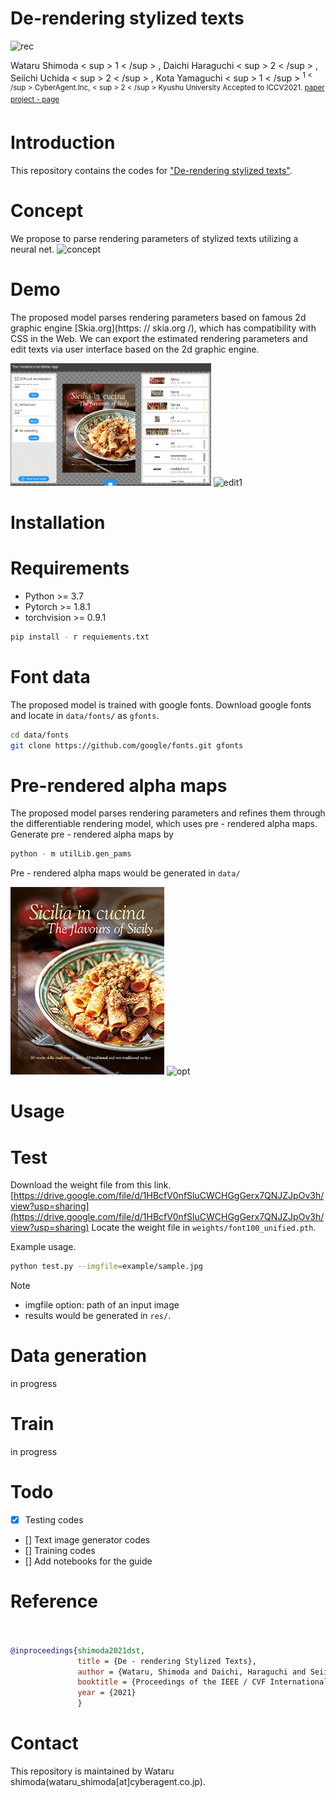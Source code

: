 # De-rendering stylized texts

<img src = "example/rec0.png" title = "rec" >

Wataru Shimoda < sup > 1 < /sup > , Daichi Haraguchi < sup > 2 < /sup > , Seiichi Uchida < sup > 2 < /sup > , Kota Yamaguchi < sup > 1 < /sup >
<sup > 1 < /sup > CyberAgent.Inc, < sup > 2 < /sup > Kyushu University
Accepted to ICCV2021.
[paper]()
[project - page]()

# Introduction
This repository contains the codes for ["De-rendering stylized texts"]().
# Concept
We propose to parse rendering parameters of stylized texts utilizing a neural net.
<img src = "example/content.jpg" title = "concept" >

# Demo
The proposed model parses rendering parameters based on famous 2d graphic engine [Skia.org](https: // skia.org /), which has compatibility with CSS in the Web.
We can export the estimated rendering parameters and edit texts via user interface based on the 2d graphic engine.

<img src = "example/edit0.gif" title = "edit0" height = "196" >
<img src = "example/edit1.gif" title = "edit1" height = "196" >

# Installation

# Requirements
- Python >= 3.7
- Pytorch >= 1.8.1
- torchvision >= 0.9.1

```bash
pip install - r requiements.txt
```

# Font data
The proposed model is trained with google fonts.
Download google fonts and locate in `data/fonts/` as `gfonts`.
```bash
cd data/fonts
git clone https://github.com/google/fonts.git gfonts
```

# Pre-rendered alpha maps
The proposed model parses rendering parameters and refines them through the differentiable rendering model, which uses pre - rendered alpha maps.
Generate pre - rendered alpha maps by
```bash
python - m utilLib.gen_pams
```
Pre - rendered alpha maps would be generated in `data/`

<img src = "example/sample.jpg" title = "inp" height = "300" >
<img src = "example/opt.gif" title = "opt" height = "300" >


# Usage

# Test
Download the weight file from this link.
[https://drive.google.com/file/d/1HBcfV0nfSluCWCHGgGerx7QNJZJpOv3h/view?usp=sharing](https://drive.google.com/file/d/1HBcfV0nfSluCWCHGgGerx7QNJZJpOv3h/view?usp=sharing)
Locate the weight file in `weights/font100_unified.pth`.

Example usage.
```bash
python test.py --imgfile=example/sample.jpg
```
Note
- imgfile option: path of an input image
- results would be generated in `res/`.

# Data generation
in progress

# Train
in progress


# Todo
- [x] Testing codes
- [] Text image generator codes
- [] Training codes
- [] Add notebooks for the guide

# Reference
```bibtex


@inproceedings{shimoda2021dst,
               title = {De - rendering Stylized Texts},
               author = {Wataru, Shimoda and Daichi, Haraguchi and Seiichi, Uchida and Koata, Yamaguchi},
               booktitle = {Proceedings of the IEEE / CVF International Conference on Computer Vision.},
               year = {2021}
               }
```

# Contact
This repository is maintained by Wataru shimoda(wataru_shimoda[at]cyberagent.co.jp).

